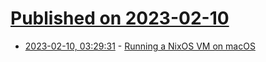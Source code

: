 # [Published on 2023-02-10](index.md)

* [2023-02-10, 03:29:31](https://lobste.rs/s/p6hlqs/running_nixos_vm_on_macos) - [Running a NixOS VM on macOS](https://www.tweag.io/blog/2023-02-09-nixos-vm-on-macos/)
